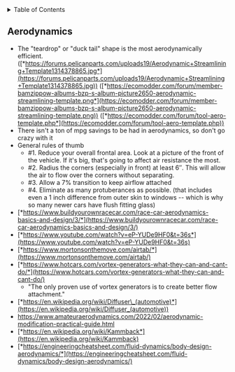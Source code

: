 <!-- START doctoc generated TOC please keep comment here to allow auto update -->
<!-- DON'T EDIT THIS SECTION, INSTEAD RE-RUN doctoc TO UPDATE -->
<details>
<summary>Table of Contents</summary>

- [Aerodynamics](#aerodynamics)

</details>
<!-- END doctoc generated TOC please keep comment here to allow auto update -->

## Aerodynamics

-   The "teardrop" or "duck tail" shape is the most aerodynamically efficient. ([*https://forums.pelicanparts.com/uploads19/Aerodynamic+Streamlining+Template1314378865.jpg*](https://forums.pelicanparts.com/uploads19/Aerodynamic+Streamlining+Template1314378865.jpg)) ([*https://ecomodder.com/forum/member-bamzippow-albums-bzp-s-album-picture2650-aerodynamic-streamlining-template.png*](https://ecomodder.com/forum/member-bamzippow-albums-bzp-s-album-picture2650-aerodynamic-streamlining-template.png)) ([*https://ecomodder.com/forum/tool-aero-template.php*](https://ecomodder.com/forum/tool-aero-template.php))
-   There isn't a ton of mpg savings to be had in aerodynamics, so don't go crazy with it
-   General rules of thumb
    -   #1. Reduce your overall frontal area. Look at a picture of the front of the vehicle. If it's big, that's going to affect air resistance the most.
    -   #2. Radius the corners (especially in front) at least 6″. This will allow the air to flow over the corners without separating.
    -   #3. Allow a 7% transition to keep airflow attached
    -   #4. Eliminate as many protuberances as possible. (that includes even a 1 inch difference from outer skin to windows -- which is why so many newer cars have flush fitting glass)
-   [*https://www.buildyourownracecar.com/race-car-aerodynamics-basics-and-design/3/*](https://www.buildyourownracecar.com/race-car-aerodynamics-basics-and-design/3/)
-   [*https://www.youtube.com/watch?v=eP-YUDe9HF0&t=36s*](https://www.youtube.com/watch?v=eP-YUDe9HF0&t=36s)
-   [*https://www.mortonsonthemove.com/airtab/*](https://www.mortonsonthemove.com/airtab/)
-   [*https://www.hotcars.com/vortex-generators-what-they-can-and-cant-do/*](https://www.hotcars.com/vortex-generators-what-they-can-and-cant-do/)
    -   "The only proven use of vortex generators is to create better flow attachment."
-   [*https://en.wikipedia.org/wiki/Diffuser\_(automotive)*](https://en.wikipedia.org/wiki/Diffuser_(automotive))
-   https://www.amateuraerodynamics.com/2022/02/aerodynamic-modification-practical-guide.html
-   [*https://en.wikipedia.org/wiki/Kammback*](https://en.wikipedia.org/wiki/Kammback)
-   [*https://engineeringcheatsheet.com/fluid-dynamics/body-design-aerodynamics/*](https://engineeringcheatsheet.com/fluid-dynamics/body-design-aerodynamics/)


